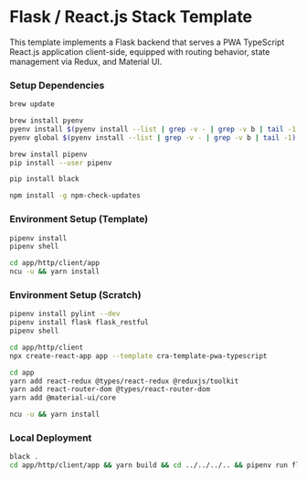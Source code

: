# Flask / React.js Stack Template

This template implements a Flask backend that serves a PWA TypeScript React.js application client-side, equipped with routing behavior, state management via Redux, and Material UI. 

### Setup Dependencies
```bash
brew update

brew install pyenv
pyenv install $(pyenv install --list | grep -v - | grep -v b | tail -1)
pyenv global $(pyenv install --list | grep -v - | grep -v b | tail -1)

brew install pipenv
pip install --user pipenv

pip install black

npm install -g npm-check-updates
```

### Environment Setup (Template)
```bash
pipenv install
pipenv shell

cd app/http/client/app
ncu -u && yarn install
```

### Environment Setup (Scratch)
```bash
pipenv install pylint --dev
pipenv install flask flask_restful
pipenv shell

cd app/http/client
npx create-react-app app --template cra-template-pwa-typescript 

cd app
yarn add react-redux @types/react-redux @reduxjs/toolkit 
yarn add react-router-dom @types/react-router-dom 
yarn add @material-ui/core

ncu -u && yarn install
```

### Local Deployment
```bash
black .
cd app/http/client/app && yarn build && cd ../../../.. && pipenv run flask run
```
 
